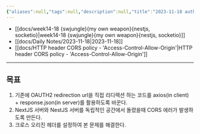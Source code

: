 ```yaml
---
{"aliases":null,"tags":null,"description":null,"title":"2023-11-18 auth-redirect {swjungle}{nestjs}","created":"2023-11-18T22:32:08","updated":"2023-11-18T22:42:21","dg-publish":true,"permalink":"/docs/2023-11-18 auth-redirect {swjungle}{nestjs}/","dgPassFrontmatter":true}
---
```


- [[docs/week14-18 {swjungle}{my own weapon}{nestjs, socketio}\|week14-18 {swjungle}{my own weapon}{nestjs, socketio}]]
- [[docs/Daily Notes/2023-11-18\|2023-11-18]]
- [[docs/HTTP header CORS policy - 'Access-Control-Allow-Origin'\|HTTP header CORS policy - 'Access-Control-Allow-Origin']]
___

## 목표

1. 기존에 OAUTH2 redirection url을 직접 리디렉션 하는 코드를 axios(in client) + response.json(in server)를 활용하도록 바꾼다.
2. NextJS 서버와 NestJS 서버를 독립적인 공간에서 돌렸을때 CORS 에러가 발생하도록 만든다.
3. 크로스 오리진 헤더를 설정하여 본 문제를 해결한다.
